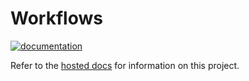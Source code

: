 # Workflows

[![documentation](https://github.com/cumberland-cloud/workflows/actions/workflows/action.yaml/badge.svg)](https://github.com/cumberland-cloud/workflows/actions/workflows/action.yaml)

Refer to the [hosted docs]() for information on this project.